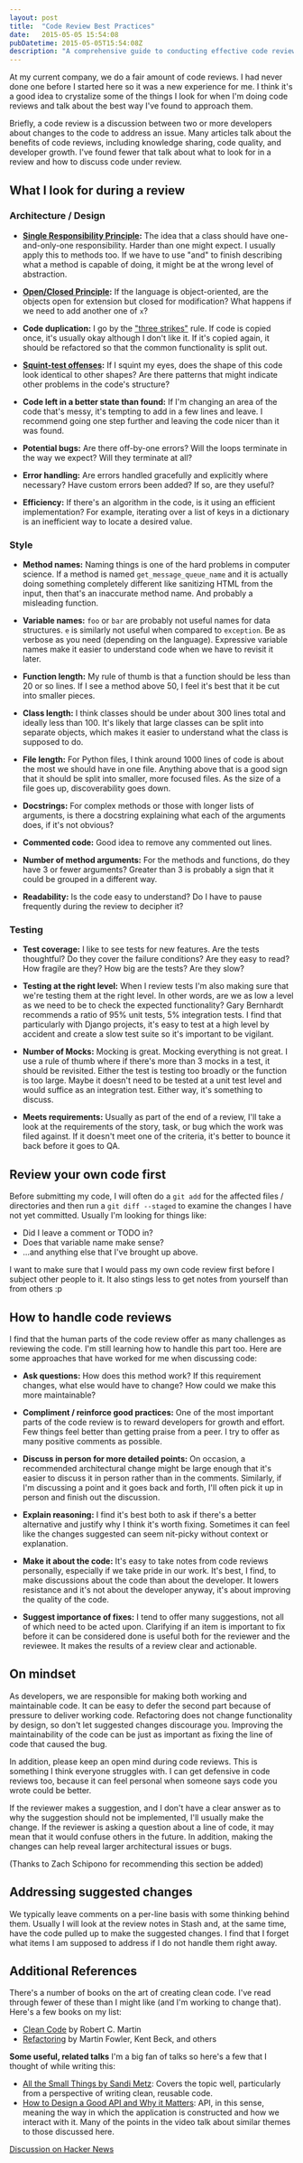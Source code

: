 ```yaml
---
layout: post
title:  "Code Review Best Practices"
date:   2015-05-05 15:54:08
pubDatetime: 2015-05-05T15:54:08Z
description: "A comprehensive guide to conducting effective code reviews and writing reviewable code"
---
```


At my current company,
we do a fair amount of code reviews.  I had never done one before
I started here so it was a new experience for me. I think it's a good idea to crystalize some of
the things I look for when I'm doing code reviews and talk about the best way
I've found to approach them.

Briefly, a code review is a discussion between two or more developers
about changes to the code to address an issue. Many articles
talk about the benefits of code reviews, including knowledge sharing, code
quality, and developer growth. I've found fewer that talk about what to look
for in a review and how to discuss code under review.

What I look for during a review
-------------------------------

### Architecture / Design

* **[Single Responsibility Principle](http://en.wikipedia.org/wiki/Single_responsibility_principle):**
The idea that a class should have one-and-only-one responsibility.  Harder than
one might expect. I usually apply this to methods too.  If we have to use "and"
to finish describing what a method is capable of doing, it might be at the wrong
level of abstraction.

* **[Open/Closed Principle](http://en.wikipedia.org/wiki/Open/closed_principle):**
If the language is object-oriented, are the objects open for extension but closed
for modification? What happens if we need to add another one of `x`?

* **Code duplication:**
I go by the ["three strikes"](http://c2.com/cgi/wiki?ThreeStrikesAndYouRefactor)
rule.  If code is copied once, it's usually okay although I don't like it. If
it's copied again, it should be refactored so that the common functionality is
split out.

* **[Squint-test offenses](http://robertheaton.com/2014/06/20/code-review-without-your-eyes/):**
If I squint my eyes, does the shape of this code look identical to other shapes?
Are there patterns that might indicate other problems in the code's structure?

* **Code left in a better state than found:**
If I'm changing an area of the code that's messy, it's tempting to add in a few
lines and leave. I recommend going one step further and leaving the code nicer
than it was found.

* **Potential bugs:**
Are there off-by-one errors? Will the loops terminate in the way we expect?
Will they terminate at all?

* **Error handling:**
Are errors handled gracefully and explicitly where necessary?
Have custom errors been added? If so, are they useful?

* **Efficiency:**
If there's an algorithm in the code, is it using an efficient implementation?
For example, iterating over a list of keys in a dictionary is an inefficient way
to locate a desired value.


### Style

* **Method names:**
Naming things is one of the hard problems in computer science.
If a method is named `get_message_queue_name` and it is actually doing
something completely different like sanitizing HTML from the input,
then that's an inaccurate method name. And probably a misleading function.

* **Variable names:**
`foo` or `bar` are probably not useful names for data structures.
`e` is similarly not useful when compared to `exception`.
Be as verbose as you need (depending on the language). Expressive variable names
make it easier to understand code when we have to revisit it later.

* **Function length:**
My rule of thumb is that a function should be less than 20 or so lines. If I see
a method above 50, I feel it's best that it be cut into smaller pieces.

* **Class length:**
I think classes should be under about 300 lines total and ideally less than 100.
It's likely that large classes can be split into separate objects, which makes
it easier to understand what the class is supposed to do.

* **File length:**
For Python files, I think around 1000 lines of code is about the most we
should have in one file. Anything above that is a good sign that it should
be split into smaller, more focused files.
As the size of a file goes up, discoverability goes down.

* **Docstrings:**
For complex methods or those with longer lists of arguments,
is there a docstring explaining what each of the arguments does,
if it's not obvious?

* **Commented code:**
Good idea to remove any commented out lines.

* **Number of method arguments:**
For the methods and functions, do they have 3 or fewer arguments?
Greater than 3 is probably a sign that it could be grouped in a different way.

* **Readability:**
Is the code easy to understand?
Do I have to pause frequently during the review to decipher it?

###  Testing

* **Test coverage:**
I like to see tests for new features. Are the tests thoughtful?
Do they cover the failure conditions?
Are they easy to read? How fragile are they? How big are the tests?
Are they slow?

* **Testing at the right level:**
When I review tests I'm also making sure that we're testing them at the right
level. In other words, are we as low a level as we need to be to check the
expected functionality?
Gary Bernhardt recommends a ratio of 95% unit tests, 5% integration tests.
I find that particularly with Django projects, it's easy to
test at a high level by accident and create a slow test suite so it's important
to be vigilant.

* **Number of Mocks:**
Mocking is great. Mocking everything is not great. I use a rule of thumb where
if there's more than 3 mocks in a test, it should be revisited. Either the test
is testing too broadly or the function is too large. Maybe it doesn't need
to be tested at a unit test level and would suffice as an integration test.
Either way, it's something to discuss.

* **Meets requirements:**
Usually as part of the end of a review, I'll take a look at the requirements of
the story, task, or bug which the work was filed against. If it doesn't meet one
of the criteria, it's better to bounce it back before it goes to QA.


Review your own code first
-------------------

Before submitting my code, I will often do a `git add` for the affected
files / directories and then run a `git diff --staged` to examine the
changes I have not yet committed. Usually I'm looking for things like:

* Did I leave a comment or TODO in?
* Does that variable name make sense?
* ...and anything else that I've brought up above.

I want to make sure that I would pass my own code review first before I subject
other people to it. It also stings less to get notes from yourself than
from others :p


How to handle code reviews
-------------------

I find that the human parts of the code review offer as many challenges as
reviewing the code. I'm still learning how to handle this part too.
Here are some approaches that have worked for me when discussing code:

* **Ask questions:**
    How does this method work? If this requirement changes, what
    else would have to change? How could we make this more maintainable?

* **Compliment / reinforce good practices:**
    One of the most important parts of the code review is to reward developers
    for growth and effort. Few things feel better than getting praise
    from a peer. I try to offer as many positive comments as possible.

* **Discuss in person for more detailed points:**
    On occasion, a recommended architectural change might be large enough that
    it's easier to discuss it in person rather than in the comments. Similarly,
    if I'm discussing a point and it goes back and forth, I'll often pick it
    up in person and finish out the discussion.

* **Explain reasoning:**
    I find it's best both to ask if there's a better alternative and
    justify why I think it's worth fixing. Sometimes it can feel like the
    changes suggested can seem nit-picky without context or explanation.

* **Make it about the code:**
    It's easy to take notes from code reviews personally, especially if we
    take pride in our work. It's best, I find, to make discussions about the
    code than about the developer. It lowers resistance and it's not about
    the developer anyway, it's about improving the quality of the code.

* **Suggest importance of fixes:**
    I tend to offer many suggestions, not all of which need to be acted upon.
    Clarifying if an item is important to fix before it can be considered done
    is useful both for the reviewer and the reviewee. It makes the results of
    a review clear and actionable.

On mindset
----------

As developers, we are responsible for making both working and maintainable code.
It can be easy to defer the second part because of pressure to deliver working code.
Refactoring does not change functionality by design, so don't let suggested
changes discourage you.
Improving the maintainability of the code can be just as
important as fixing the line of code that caused the bug.

In addition, please keep an open mind during code reviews. This is something
I think everyone struggles with. I can get defensive in code reviews too,
because it can feel personal when someone says code you wrote could be better.

If the reviewer makes a suggestion, and I don't have a clear answer
as to why the suggestion should not be implemented, I'll usually make the
change.  If the reviewer is asking a question about a line of code, it
may mean that it would confuse others in the future.
In addition, making the changes can help reveal larger
architectural issues or bugs.

(Thanks to Zach Schipono for recommending this section be added)


Addressing suggested changes
--------------------

We typically leave comments on a per-line basis with some thinking behind them.
Usually I will look at the review notes in Stash and, at the same time,
have the code pulled up to make the suggested changes.
I find that I forget what items I am supposed to address if I do not handle
them right away.

Additional References
---------------

There's a number of books on the art of creating clean code. I've read through
fewer of these than I might like (and I'm working to change that).
Here's a few books on my list:

* [Clean Code](https://amzn.to/2YRFyK4) by Robert C. Martin
* [Refactoring](https://amzn.to/3aCJPmZ) by Martin Fowler, Kent Beck, and others

**Some useful, related talks**
I'm a big fan of talks so here's a few that I thought of while writing this:

* [All the Small Things by Sandi Metz](https://www.youtube.com/watch?v=8bZh5LMaSmE&index=1&list=LLlt4ZSW8NUcXLWiB3NMnK_w):
Covers the topic well, particularly from a perspective of writing clean,
reusable code.
* [How to Design a Good API and Why it Matters](https://www.youtube.com/watch?v=aAb7hSCtvGw&list=LLlt4ZSW8NUcXLWiB3NMnK_w&index=48):
API, in this sense, meaning the way in which the application is constructed
and how we interact with it. Many of the points in the video talk about similar
themes to those discussed here.


[Discussion on Hacker News](https://news.ycombinator.com/item?id=9517892)
